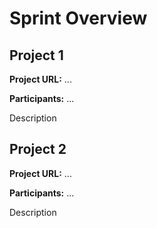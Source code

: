 Sprint Overview
===============

Project 1
---------
**Project URL:** ...

**Participants:** ...

Description



Project 2
---------
**Project URL:** ...

**Participants:** ...

Description

